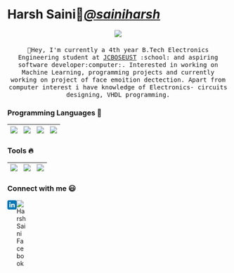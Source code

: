 # Harsh Saini:boy:_<a href="https://github.com/sainiharsh">*@sainiharsh*</a>_

<p align="center">
  <img src="https://raw.githubusercontent.com/coderjojo/coderjojo/master/img/github.gif" width=100>
  <br><br>
  <samp>
👋Hey, I'm currently a 4th year B.Tech Electronics Engineering student at <a href="https://jcboseust.ac.in/"> JCBOSEUST</a> :school:  and aspiring software developer:computer:.
Interested in working on Machine Learning, programming projects and currently working on project of face emoition dectection. 
Apart from computer interest i have knowledge of Electronics- circuits designing, VHDL programming.
  </samp>
</p>  


### Programming Languages  :rocket:
|<img src="https://raw.githubusercontent.com/coderjojo/coderjojo/master/img/cpp.png" width=60> | <img src="https://upload.wikimedia.org/wikipedia/commons/c/c3/Python-logo-notext.svg" width=60> | <img src="https://upload.wikimedia.org/wikipedia/commons/6/61/HTML5_logo_and_wordmark.svg" width=60> | <img src="https://doc.opendtect.org/6.0.0/doc/od_userdoc/content/resources/images/appendix_f/matlab.jpeg" width=60> |
|:---:|:---:|:---:|:---:|


### Tools :fire:
|<img src="https://miro.medium.com/max/1050/1*XEzukXOEUudcXkyrouu3vw.jpeg" width=60> | <img src="https://raw.githubusercontent.com/coderjojo/coderjojo/master/img/github.svg" width=60> | <img src="https://encrypted-tbn0.gstatic.com/images?q=tbn%3AANd9GcTfoJpFVD8HzRxQ0xCFJ_FYkdXlTQ8WqoiKB1hzI1ArOYK9sZVelrpGaztnCVeq2xOv5p6eryNJMUD8Ve2HeG12eflMj0nchLvrew&usqp=CAU&ec=45702845" width=60> |
|:---:|:---:|:---:|


### Connect with me :smiley:
<a href="linkedin.com/in/harsh-saini-b18127170/">
  <img align="left" alt="Harsh Saini Linkdin" width="21px" src="https://raw.githubusercontent.com/edent/SuperTinyIcons/099dc12b59179d07d534069bc8551718f786d91a/images/svg/linkedin.svg" />
</a>
<a href="https://www.facebook.com/HS.harsh7S">
  <img align="left" alt="Harsh Saini Facebook" width="21px" 
src="https://cdn.icon-icons.com/icons2/1826/PNG/512/4202107facebookfblogosocialsocialmedia-115710_115591.png" />      
</a>                                         
                                          

<!--
**sainiharsh/sainiharsh** is a ✨ _special_ ✨ repository because its `README.md` (this file) appears on your GitHub profile.

Here are some ideas to get you started:

- 🔭 I’m currently working on ...
- 🌱 I’m currently learning ...
- 👯 I’m looking to collaborate on ...
- 🤔 I’m looking for help with ...
- 💬 Ask me about ...
- 📫 How to reach me: ...
- 😄 Pronouns: ...
- ⚡ Fun fact: ...
-->
